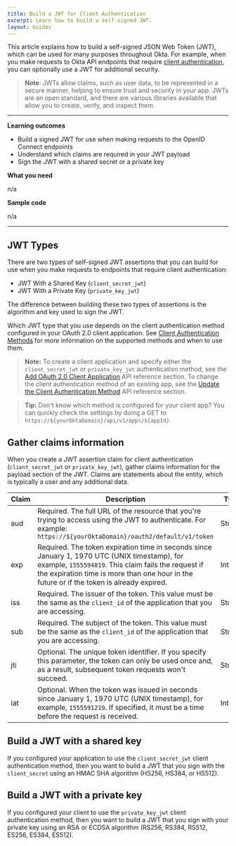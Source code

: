 ```yaml
---
title: Build a JWT for Client Authentication
excerpt: Learn how to build a self-signed JWT.
layout: Guides
---
```


This article explains how to build a self-signed JSON Web Token (JWT), which can be used for many purposes throughout Okta. For example, when you make requests to Okta API endpoints that require [client authentication](/docs/reference/api/oidc/#client-authentication-methods), you can optionally use a JWT for additional security.

> **Note**: JWTs allow claims, such as user data, to be represented in a secure manner, helping to ensure trust and security in your app. JWTs are an open standard, and there are various libraries available that allow you to create, verify, and inspect them.

---

**Learning outcomes**

* Build a signed JWT for use when making requests to the OpenID Connect endpoints
* Understand which claims are required in your JWT payload
* Sign the JWT with a shared secret or a private key

**What you need**

n/a

**Sample code**

n/a

---

## JWT Types

There are two types of self-signed JWT assertions that you can build for use when you make requests to endpoints that require client authentication:

* JWT With a Shared Key (`client_secret_jwt`)
* JWT With a Private Key (`private_key_jwt`)

The difference between building these two types of assertions is the algorithm and key used to sign the JWT.

Which JWT type that you use depends on the client authentication method configured in your OAuth 2.0 client application. See [Client Authentication Methods](/docs/reference/api/oidc/#client-authentication-methods) for more information on the supported methods and when to use them.

> **Note:** To create a client application and specify either the `client_secret_jwt` or `private_key_jwt` authentication method, see the [Add OAuth 2.0 Client Application](/docs/reference/api/apps/#add-oauth-2-0-client-application) API reference section. To change the client authentication method of an existing app, see the [Update the Client Authentication Method](/docs/reference/api/apps/#update-the-client-authentication-method) API reference section.

> **Tip:** Don't know which method is configured for your client app? You can quickly check the settings by doing a GET to `https://${yourOktaDomain}/api/v1/apps/${appId}`.

## Gather claims information

When you create a JWT assertion claim for client authentication (`client_secret_jwt` or `private_key_jwt`), gather claims information for the payload section of the JWT. Claims are statements about the entity, which is typically a user and any additional data. 

| Claim    | Description                                                  | Type        |
|----------|--------------------------------------------------------------|-------------|
| aud      | Required. The full URL of the resource that you're trying to access using the JWT to authenticate. For example: `https://${yourOktaDomain}/oauth2/default/v1/token` | String  |
| exp      | Required. The token expiration time in seconds since January 1, 1970 UTC (UNIX timestamp), for example, `1555594819`. This claim fails the request if the expiration time is more than one hour in the future or if the token is already expired.            | Integer     |
| iss      | Required. The issuer of the token. This value must be the same as the `client_id` of the application that you are accessing.  | String      |
| sub      | Required. The subject of the token. This value must be the same as the `client_id` of the application that you are accessing. | String       |
| jti      | Optional. The unique token identifier. If you specify this parameter, the token can only be used once and, as a result, subsequent token requests won't succeed. | String    |
| iat      | Optional. When the token was issued in seconds since January 1, 1970 UTC (UNIX timestamp), for example, `1555591219`. If specified, it must be a time before the request is received. | Integer     |

## Build a JWT with a shared key

If you configured your application to use the `client_secret_jwt` client authentication method, then you want to build a JWT that you sign with the `client_secret` using an HMAC SHA algorithm (HS256, HS384, or HS512).

<StackSelector snippet="createclientsecretjwt"/>

## Build a JWT with a private key

If you configured your client to use the `private_key_jwt` client authentication method, then you want to build a JWT that you sign with your private key using an RSA or ECDSA algorithm (RS256, RS384, RS512, ES256, ES384, ES512).

<StackSelector snippet="createprivatekeyjwt"/>
